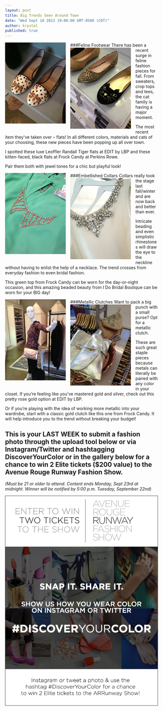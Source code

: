 ```yaml
---
layout: post
title: Big Trends Seen Around Town
date: "Wed Sept 18 2013 19:00:00 GMT-0500 (CDT)"
author: krystal
published: true
---
```


###Feline Footwear
<img src="/img/ArticleImage1.JPG" style="width:200px;float:left;margin-right:15px;margin-bottom:15px;" /><img src="/img/ArticleImage2.JPG" style="width:200px;float:left;margin-right:15px;margin-bottom:15px;" /> 
There has been a recent surge in feline fashion pieces for fall. From sweaters, crop tops and tees, the cat family is having a major moment.   

The most recent item they've taken over – flats! In all different colors, materials and cats of your choosing, these new pieces have been popping up all over town.   

I spotted these luxe Leoffler Randall Tiger flats at EDIT by LBP and these kitten-faced, black flats at Frock Candy at Perkins Rowe.    

Pair them both with jewel tones for a chic but playful look!    
  
 
  
###Embellished Collars
<img src="/img/ArticleImage3.JPG" style="width:200px;float:left;margin-right:15px;margin-bottom:15px;" /><img src="/img/ArticleImage4.JPG" style="width:200px;float:left;margin-right:15px;margin-bottom:15px;" />
Collars really took the stage last fall/winter and are now back and better than ever.   

Intricate beading and even simplistic rhinestones will draw the eye to the neckline without having to enlist the help of a necklace. The trend crosses from everyday fashion to even bridal fashion.   

This green top from Frock Candy can be worn for the day-or-night occasion, and this amazing beaded beauty from I Do Bridal Boutique can be worn for your BIG day!    
  
  
  
###Metallic Clutches
<img src="/img/ArticleImage5.JPG" style="width:200px;float:left;margin-right:15px;margin-bottom:15px;" /> <img src="/img/ArticleImage6.JPG" style="width:200px;float:left;margin-right:15px;margin-bottom:15px;" />
Want to pack a big punch with a small purse? Opt for a metallic clutch.  

These are such great staple pieces because metals can literally be paired with any color in your closet. If you’re feeling like you’ve mastered gold and silver, check out this pretty rose gold option at EDIT by LBP.   

Or if you’re playing with the idea of working more metallic into your wardrobe, start with a classic gold clutch like this one from Frock Candy. It will help introduce you to the trend without breaking your budget!    
  
  
  
## This is your LAST WEEK to submit a fashion photo through the upload tool below or via Instagram/Twitter and hashtagging DiscoverYourColor or in the gallery below for a chance to win 2 Elite tickets ($200 value) to the Avenue Rouge Runway Fashion Show.  
<i>(Must be 21 or older to attend. Content ends Monday, Sept 23rd  at midnight. Winner will be notified by 5:00 p.m. Tuesday, September 22nd)</i>

<div id="olapic_widget"></div><script type="text/javascript" src="https://widgets.olapic.com/render?element_id=olapic_widget&customer_id=215621&widget_type=full&gallery=1740979539"></script>

<img src="/img/ContestAd.jpg" style="width:600px;" />